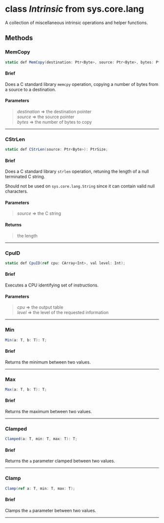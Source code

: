 # class *Intrinsic* from sys.core.lang

A collection of miscellaneous intrinsic operations and helper functions.

## Methods

### MemCopy

```C#
static def MemCopy(destination: Ptr<Byte>, source: Ptr<Byte>, bytes: PtrSize);
```

#### Brief

Does a C standard library `memcpy` operation, copying a number of bytes from a source to a destination.

#### Parameters
> *destination* => the destination pointer  
> *source* => the source pointer  
> *bytes* => the number of bytes to copy  
***

### CStrLen

```C#
static def CStrLen(source: Ptr<Byte>): PtrSize;
```

#### Brief
Does a C standard library `strlen` operation, retuning the length of a null terminated C string.

Should not be used on `sys.core.lang.String` since it can contain valid null characters.

#### Parameters
> *source* => the C string  
#### Returns
> the length
***

### CpuID

```C#
static def CpuID(ref cpu: CArray<Int>, val level: Int);
```

#### Brief
Executes a CPU identifying set of instructions.

#### Parameters
> *cpu* => the output table  
> *level* => the level of the requested information  
***

### Min

```C#
Min(a: T, b: T): T;
```

#### Brief
Returns the minimum between two values.
***

### Max

```C#
Max(a: T, b: T): T;
```

#### Brief
Returns the maximum between two values.
***

### Clamped

```C#
Clamped(a: T, min: T, max: T): T;
```

#### Brief
Returns the `a` parameter clamped between two values.
***

### Clamp

```C#
Clamp(ref a: T, min: T, max: T);
```

#### Brief
Clamps the `a` parameter between two values.
***

